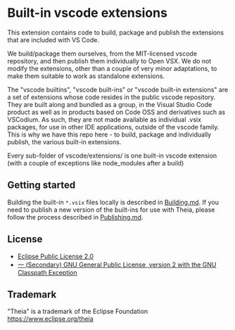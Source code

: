 # Built-in vscode extensions

This extension contains code to build, package and publish the extensions that are included with VS Code.

We build/package them ourselves, from the MIT-licensed vscode repository, and then publish them individually to Open VSX. We do not modify the extensions, other than a couple of very minor adaptations, to make them suitable to work as standalone extensions.

The "vscode builtins", "vscode built-ins" or "vscode built-in extensions" are a set of extensions whose code resides in the public vscode repository. They are built along and bundled as a group, in the Visual Studio Code product as well as in products based on Code OSS and derivatives such as VSCodium. As such, they are not made available as individual .vsix packages, for use in other IDE applications, outside of the vscode family. This is why we have this repo here - to build, package and individually publish, the various built-in extensions.

Every sub-folder of vscode/extensions/ is one built-in vscode extension (with a couple of exceptions like node_modules after a build)

## Getting started

Building the built-in `*.vsix` files locally is described in [Building.md](./doc/Building.md). If you need to publish a new version of the built-ins for use with Theia, please follow the 
process described in [Publishing.md](./doc/Publishing.md). 

## License

- [Eclipse Public License 2.0](LICENSE)
- [一 (Secondary) GNU General Public License, version 2 with the GNU Classpath Exception](LICENSE)

## Trademark

"Theia" is a trademark of the Eclipse Foundation
https://www.eclipse.org/theia
